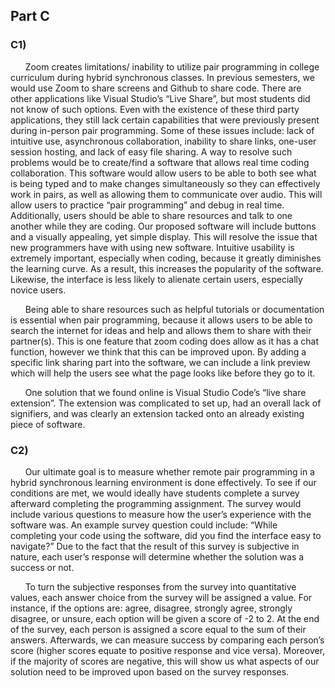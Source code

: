 ## Part C

### C1) 
&nbsp;&nbsp;&nbsp;&nbsp;&nbsp;&nbsp;Zoom creates limitations/ inability to utilize pair programming in college curriculum during hybrid synchronous classes. In previous semesters, we would use Zoom to share screens and Github to share code. There are other applications like Visual Studio’s “Live Share”, but most students did not know of such options. Even with the existence of these third party applications, they still lack certain capabilities that were previously present during in-person pair programming. Some of these issues include: lack of intuitive use, asynchronous collaboration, inability to share links, one-user session hosting, and lack of easy file sharing. A way to resolve such problems would be to create/find a software that allows real time coding collaboration. This software would allow users to be able to both see what is being typed and to make changes simultaneously so they can effectively work in pairs, as well as allowing them to communicate over audio. This will allow users to practice “pair programming” and debug in real time. Additionally, users should be able to share resources and talk to one another  while they are coding. Our proposed software will include buttons and a visually appealing, yet simple display. This will resolve the issue that new programmers have with using new software. Intuitive usability is extremely important, especially when coding, because it greatly diminishes the learning curve. As a result, this increases the popularity of the software. Likewise, the interface is less likely to alienate certain users, especially novice users. 

&nbsp;&nbsp;&nbsp;&nbsp;&nbsp;&nbsp;Being able to share resources such as helpful tutorials or documentation is essential when pair programming, because it allows users to be able to search the internet for ideas and help and allows them to share with their partner(s). This is one feature that zoom coding does allow as it has a chat function, however we think that this can be improved upon. By adding a specific link sharing part into the software, we can include a link preview which will help the users see what the page looks like before they go to it. 

&nbsp;&nbsp;&nbsp;&nbsp;&nbsp;&nbsp;One solution that we found online is Visual Studio Code’s “live share extension”. The extension was complicated to set up, had an overall lack of signifiers, and was clearly an extension tacked onto an already existing piece of software. 

### C2)
&nbsp;&nbsp;&nbsp;&nbsp;&nbsp;&nbsp;Our ultimate goal is to measure whether remote pair programming in a hybrid synchronous learning environment is done effectively. To see if our conditions are met, we would ideally have students complete a survey afterward completing the programming assignment. The survey would include various questions to measure how the user’s experience with the software was. An example survey question could include:  “While completing your code using the software, did you find the interface easy to navigate?” Due to the fact that the result of this survey is subjective in nature, each user’s response will determine whether the solution was a success or not. 

&nbsp;&nbsp;&nbsp;&nbsp;&nbsp;&nbsp;To turn the subjective responses from the survey into quantitative values, each answer choice from the survey will be assigned a value. For instance, if the options are: agree, disagree, strongly agree, strongly disagree, or unsure, each option will be given a score of -2 to 2. At the end of the survey, each person is assigned a score equal to the sum of their answers. Afterwards, we can measure success by comparing each person’s score (higher scores equate to positive response and vice versa). Moreover, if the majority of scores are negative,  this will show us what aspects of our solution need to be improved upon based on the survey responses. 
